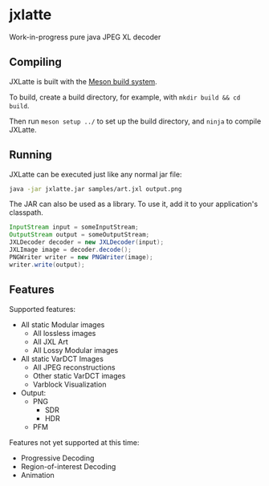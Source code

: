 # jxlatte
Work-in-progress pure java JPEG XL decoder

## Compiling
JXLatte is built with the [Meson build system](https://mesonbuild.com/).

To build, create a build directory, for example, with `mkdir build && cd build`.

Then run `meson setup ../` to set up the build directory, and `ninja` to compile JXLatte.

## Running
JXLatte can be executed just like any normal jar file:

```sh
java -jar jxlatte.jar samples/art.jxl output.png
```

The JAR can also be used as a library. To use it, add it to your application's classpath.

```java
InputStream input = someInputStream;
OutputStream output = someOutputStream;
JXLDecoder decoder = new JXLDecoder(input);
JXLImage image = decoder.decode();
PNGWriter writer = new PNGWriter(image);
writer.write(output);
```

## Features

Supported features:

- All static Modular images
  - All lossless images
  - All JXL Art
  - All Lossy Modular images
- All static VarDCT Images
  - All JPEG reconstructions
  - Other static VarDCT images
  - Varblock Visualization
- Output:
  - PNG
    - SDR
    - HDR
  - PFM

Features not yet supported at this time:

- Progressive Decoding
- Region-of-interest Decoding
- Animation
